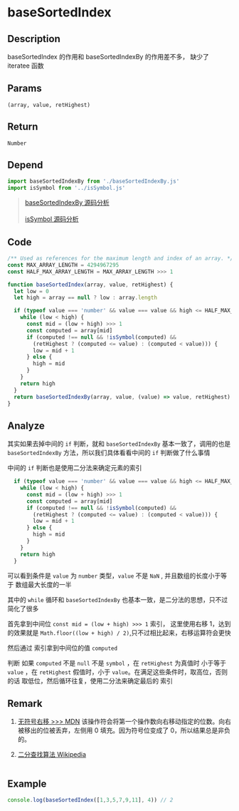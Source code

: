 # baseSortedIndex

## Description
baseSortedIndex 的作用和 baseSortedIndexBy 的作用差不多， 缺少了 iteratee 函数
## Params
`(array, value, retHighest)`
## Return
`Number`
## Depend
```js
import baseSortedIndexBy from './baseSortedIndexBy.js'
import isSymbol from '../isSymbol.js'
```
> [baseSortedIndexBy 源码分析](./baseSortedIndexBy.md)
> <br/>
> <br/>
> [isSymbol 源码分析](../export/isSymbol.md)
> 

## Code
```js
/** Used as references for the maximum length and index of an array. */
const MAX_ARRAY_LENGTH = 4294967295
const HALF_MAX_ARRAY_LENGTH = MAX_ARRAY_LENGTH >>> 1

function baseSortedIndex(array, value, retHighest) {
  let low = 0
  let high = array == null ? low : array.length

  if (typeof value === 'number' && value === value && high <= HALF_MAX_ARRAY_LENGTH) {
    while (low < high) {
      const mid = (low + high) >>> 1
      const computed = array[mid]
      if (computed !== null && !isSymbol(computed) &&
        (retHighest ? (computed <= value) : (computed < value))) {
        low = mid + 1
      } else {
        high = mid
      }
    }
    return high
  }
  return baseSortedIndexBy(array, value, (value) => value, retHighest)
}
```
## Analyze
其实如果去掉中间的 `if` 判断，就和 `baseSortedIndexBy` 基本一致了，调用的也是 `baseSortedIndexBy` 方法，所以我们具体看看中间的 `if` 判断做了什么事情

中间的 `if` 判断也是使用二分法来确定元素的索引

```js
  if (typeof value === 'number' && value === value && high <= HALF_MAX_ARRAY_LENGTH) {
    while (low < high) {
      const mid = (low + high) >>> 1
      const computed = array[mid]
      if (computed !== null && !isSymbol(computed) &&
        (retHighest ? (computed <= value) : (computed < value))) {
        low = mid + 1
      } else {
        high = mid
      }
    }
    return high
  }
```

可以看到条件是 `value` 为 `number` 类型，`value` 不是 `NaN` , 并且数组的长度小于等于 数组最大长度的一半

其中的 `while` 循环和 `baseSortedIndexBy` 也基本一致，是二分法的思想，只不过简化了很多

首先拿到中间位 `const mid = (low + high) >>> 1` 索引， 这里使用右移 1，达到的效果就是 `Math.floor((low + high) / 2)`,只不过相比起来，右移运算符会更快

然后通过 索引拿到中间位的值 `computed`

判断 如果 `computed` 不是 `null` 不是 `symbol` ，在 `retHighest` 为真值时 小于等于 `value` ，在 `retHighest` 假值时，小于 `value`。在满足这些条件时，取高位，否则的话 取低位，然后循环往复，使用二分法来确定最后的 索引

## Remark
1. [无符号右移 >>> MDN](https://developer.mozilla.org/zh-CN/docs/conflicting/Web/JavaScript/Reference/Operators_7c8eb9475d97a4a734c5991857698560#%3E%3E%3E_(%E6%97%A0%E7%AC%A6%E5%8F%B7%E5%8F%B3%E7%A7%BB)) 该操作符会将第一个操作数向右移动指定的位数。向右被移出的位被丢弃，左侧用 0 填充。因为符号位变成了 0，所以结果总是非负的。

2. [二分查找算法 Wikipedia](https://zh.wikipedia.org/wiki/%E4%BA%8C%E5%88%86%E6%90%9C%E5%B0%8B%E6%BC%94%E7%AE%97%E6%B3%95)

<img  :src="$withBase('/assets/binarySearchAlgorithm.png')" />

## Example
```js
console.log(baseSortedIndex([1,3,5,7,9,11], 4)) // 2
```
